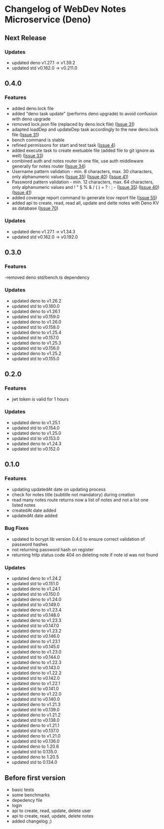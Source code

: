 # Changelog of WebDev Notes Microservice (Deno)

## Next Release

### Updates

- updated deno v1.27.1 -> v1.39.2
- updated std v0.162.0 -> v0.211.0

## 0.4.0

### Features

- added deno.lock file
- added "deno task update" (performs deno upgrade) to avoid confusion with deno
  upgrade
- removed lock.json file (replaced by deno.lock file)
  ([Issue 31](https://github.com/l3onh4rd/deno-webdev-notes-microservice/issues/31))
- adapted loadDep and updateDep task accordingly to the new deno.lock file
  ([Issue 31](https://github.com/l3onh4rd/deno-webdev-notes-microservice/issues/31))
- bench command is stable
- refined permissons for start and test task
  ([Issue 4](https://github.com/l3onh4rd/deno-webdev-notes-microservice/issues/4))
- added execute task to create exetuable file (added file to git ignore as well)
  ([Issue 33](https://github.com/l3onh4rd/deno-webdev-notes-microservice/issues/33))
- combined auth and notes router in one file, use auth middleware generally for
  notes router
  ([Issue 34](https://github.com/l3onh4rd/deno-webdev-notes-microservice/issues/34))
- Username pattern validation - min. 8 characters, max. 30 characters, only
  alphanumeric values
  ([Issue 35](https://github.com/l3onh4rd/deno-webdev-notes-microservice/issues/35))
  ([Issue 40](https://github.com/l3onh4rd/deno-webdev-notes-microservice/issues/40))
  ([Issue 41](https://github.com/l3onh4rd/deno-webdev-notes-microservice/issues/41))
- Password pattern validation - min. 12 characters, max. 64 characters, only
  alphanumeric values and ! " § % & / ( ) = ? : ; -
  ([Issue 35](https://github.com/l3onh4rd/deno-webdev-notes-microservice/issues/35))
  ([Issue 40](https://github.com/l3onh4rd/deno-webdev-notes-microservice/issues/40))
  ([Issue 41](https://github.com/l3onh4rd/deno-webdev-notes-microservice/issues/41))
- added coverage report command to generate lcov report file
  ([Issue 55](https://github.com/l3onh4rd/deno-webdev-notes-microservice/issues/55))
- added api to create, read, read all, update and delte notes with Deno KV as
  database
  ([Issue 70](https://github.com/l3onh4rd/deno-webdev-notes-microservice/issues/70))

### Updates

- updated deno v1.27.1 -> v1.34.3
- updated std v0.162.0 -> v0.192.0

## 0.3.0

### Features

-removed deno std/bench.ts dependency

### Updates

- updated deno to v1.26.2
- updated std to v0.160.0
- updated deno to v1.26.1
- updated std to v0.159.0
- updated deno to v1.26.0
- updated std to v0.158.0
- updated deno to v1.25.4
- updated std to v0.157.0
- updated deno to v1.25.3
- updated std to v0.156.0
- updated deno to v1.25.2
- updated std to v0.155.0

## 0.2.0

### Features

- jwt token is valid for 1 hours

### Updates

- updated deno to v1.25.1
- updated std to v0.154.0
- updated deno to v1.25.0
- updated std to v0.153.0
- updated deno to v1.24.3
- updated std to v0.152.0

## 0.1.0

### Features

- updating updatedAt date on updating process
- check for notes title (subtitle not mandatory) during creation
- read many notes route returns now a list of notes and not a list one listed
  notes
- createdAt date added
- updatedAt date added

### Bug Fixes

- updated to bcrypt lib version 0.4.0 to ensure correct validation of password
  hashes
- not returning password hash on register
- returning http status code 404 on deleting note if note id was not found

### Updates

- updated deno to v1.24.2
- updated std to v0.151.0
- updated deno to v1.24.1
- updated std to v0.150.0
- updated deno to v1.24.0
- updated std to v0.149.0
- updated deno to v1.23.4
- updated std to v0.148.0
- updated deno to v1.23.3
- updated std to v0.147.0
- updated deno to v1.23.2
- updated std to v0.146.0
- updated deno to v1.23.1
- updated std to v0.145.0
- updated deno to v1.23.0
- updated std to v0.144.0
- updated deno to v1.22.3
- updated std to v0.143.0
- updated deno to v1.22.2
- updated std to v0.142.0
- updated deno to v1.22.1
- updated std to v0.141.0
- updated deno to v1.22.0
- updated std to v0.140.0
- updated deno to v1.21.3
- updated std to v0.139.0
- updated deno to v1.21.2
- updated std to v0.138.0
- updated deno to v1.21.1
- updated std to v0.137.0
- updated deno to v1.21.0
- updated std to v0.136.0
- updated deno to 1.20.6
- updated std to 0.135.0
- updated deno to 1.20.5
- updated std to 0.134.0

## Before first version

- basic tests
- some benchmarks
- depedency file
- login
- api to create, read, update, delete user
- api to create, read, update, delete notes
- added changelog ;)
